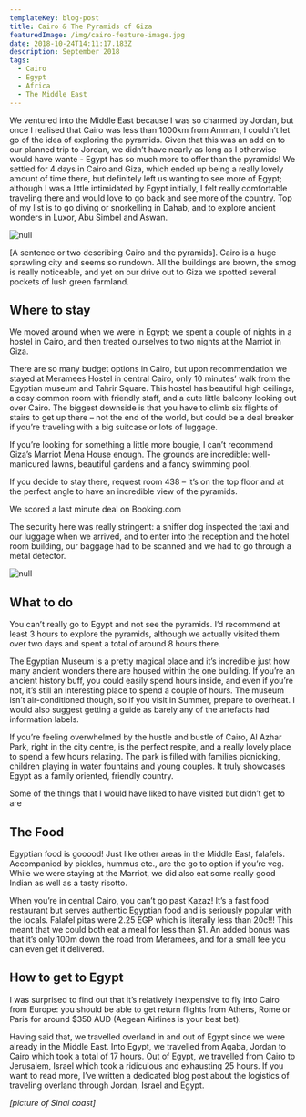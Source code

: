 ```yaml
---
templateKey: blog-post
title: Cairo & The Pyramids of Giza
featuredImage: /img/cairo-feature-image.jpg
date: 2018-10-24T14:11:17.183Z
description: September 2018
tags:
  - Cairo
  - Egypt
  - Africa
  - The Middle East
---
```


We ventured into the Middle East because I was so charmed by Jordan, but once I realised that Cairo was less than 1000km from Amman, I couldn’t let go of the idea of exploring the pyramids. Given that this was an add on to our planned trip to Jordan, we didn’t have nearly as long as I otherwise would have wante - Egypt has so much more to offer than the pyramids! We settled for 4 days in Cairo and Giza, which ended up being a really lovely amount of time there, but definitely left us wanting to see more of Egypt; although I was a little intimidated by Egypt initially, I felt really comfortable traveling there and would love to go back and see more of the country. Top of my list is to go diving or snorkelling in Dahab, and to explore ancient wonders in Luxor, Abu Simbel and Aswan.

![null](/img/egypt-2.jpg)

\[A sentence or two describing Cairo and the pyramids].
Cairo is a huge sprawling city and seems so rundown. All the buildings are brown, the smog is really noticeable, and yet on our drive out to Giza we spotted several pockets of lush green farmland.

## Where to stay

We moved around when we were in Egypt; we spent a couple of nights in a hostel in Cairo, and then treated ourselves to two nights at the Marriot in Giza.

There are so many budget options in Cairo, but upon recommendation we stayed at Meramees Hostel in central Cairo, only 10 minutes’ walk from the Egyptian museum and Tahrir Square. This hostel has beautiful high ceilings, a cosy common room with friendly staff, and a cute little balcony looking out over Cairo. The biggest downside is that you have to climb six flights of stairs to get up there – not the end of the world, but could be a deal breaker if you’re traveling with a big suitcase or lots of luggage.

If you’re looking for something a little more bougie, I can’t recommend Giza’s Marriot Mena House enough. The grounds are incredible: well-manicured lawns, beautiful gardens and a fancy swimming pool.

If you decide to stay there, request room 438 – it’s on the top floor and at the perfect angle to have an incredible view of the pyramids.

We scored a last minute deal on Booking.com

The security here was really stringent: a sniffer dog inspected the taxi and our luggage when we arrived, and to enter into the reception and the hotel room building, our baggage had to be scanned and we had to go through a metal detector.

![null](/img/egypt-3.jpg)

## What to do

You can’t really go to Egypt and not see the pyramids. I’d recommend at least 3 hours to explore the pyramids, although we actually visited them over two days and spent a total of around 8 hours there.

The Egyptian Museum is a pretty magical place and it’s incredible just how many ancient wonders there are housed within the one building. If you’re an ancient history buff, you could easily spend hours inside, and even if you’re not, it’s still an interesting place to spend a couple of hours. The museum isn’t air-conditioned though, so if you visit in Summer, prepare to overheat. I would also suggest getting a guide as barely any of the artefacts had information labels.

If you’re feeling overwhelmed by the hustle and bustle of Cairo, Al Azhar Park, right in the city centre, is the perfect respite, and a really lovely place to spend a few hours relaxing. The park is filled with families picnicking, children playing in water fountains and young couples. It truly showcases Egypt as a family oriented, friendly country.

Some of the things that I would have liked to have visited but didn’t get to are

## The Food

Egyptian food is gooood! Just like other areas in the Middle East, falafels. Accompanied by pickles, hummus etc., are the go to option if you’re veg. While we were staying at the Marriot, we did also eat some really good Indian as well as a tasty risotto.

When you’re in central Cairo, you can’t go past Kazaz! It’s a fast food restaurant but serves authentic Egyptian food and is seriously popular with the locals. Falafel pitas were 2.25 EGP which is literally less than 20c!!! This meant that we could both eat a meal for less than $1. An added bonus was that it’s only 100m down the road from Meramees, and for a small fee you can even get it delivered.

## How to get to Egypt

I was surprised to find out that it’s relatively inexpensive to fly into Cairo from Europe: you should be able to get return flights from Athens, Rome or Paris for around $350 AUD (Aegean Airlines is your best bet).

Having said that, we travelled overland in and out of Egypt since we were already in the Middle East. Into Egypt, we travelled from Aqaba, Jordan to Cairo which took a total of 17 hours. Out of Egypt, we travelled from Cairo to Jerusalem, Israel which took a ridiculous and exhausting 25 hours. If you want to read more, I’ve written a dedicated blog post about the logistics of traveling overland through Jordan, Israel and Egypt.

_\[picture of Sinai coast]_
